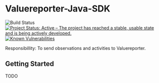 # Valuereporter-Java-SDK

![Build Status](https://jenkins.quadim.ai/buildStatus/icon?job=ValueReporter-SDK) [![Project Status: Active – The project has reached a stable, usable state and is being actively developed.](http://www.repostatus.org/badges/latest/active.svg)](http://www.repostatus.org/#active)  [![Known Vulnerabilities](https://snyk.io/test/github/Cantara/Valuereporter-Java-SDK/badge.svg)](https://snyk.io/test/github/Cantara/Valuereporter-Java-SDK)


Responsibillity: To send observations and activities to Valuereporter.

## Getting Started

TODO
